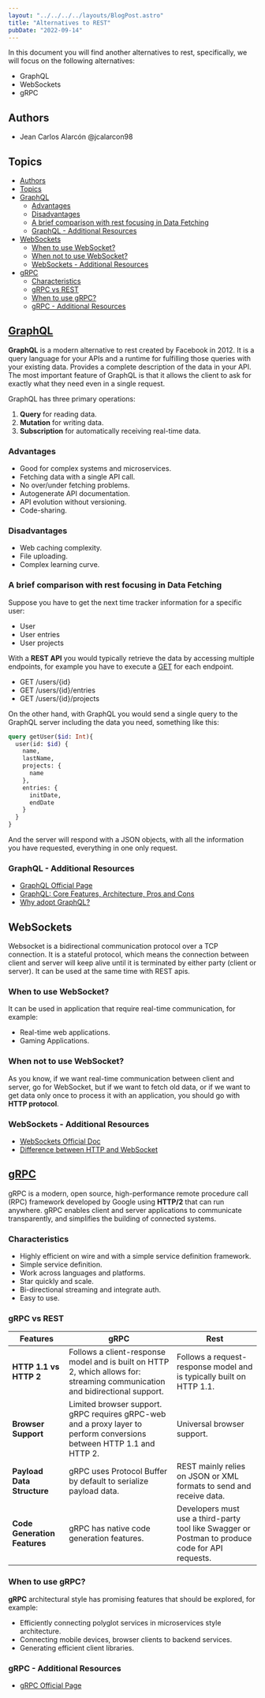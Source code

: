 ```yaml
---
layout: "../../../../layouts/BlogPost.astro"
title: "Alternatives to REST"
pubDate: "2022-09-14"
---
```


In this document you will find another alternatives to rest, specifically, we will focus on the following alternatives:

- GraphQL
- WebSockets
- gRPC

## Authors

- Jean Carlos Alarcón @jcalarcon98

## Topics

- [Authors](#authors)
- [Topics](#topics)
- [GraphQL](#graphql)
  - [Advantages](#advantages)
  - [Disadvantages](#disadvantages)
  - [A brief comparison with rest focusing in Data Fetching](#a-brief-comparison-with-rest-focusing-in-data-fetching)
  - [GraphQL - Additional Resources](#graphql---additional-resources)
- [WebSockets](#websockets)
  - [When to use WebSocket?](#when-to-use-websocket)
  - [When not to use WebSocket?](#when-not-to-use-websocket)
  - [WebSockets - Additional Resources](#websockets---additional-resources)
- [gRPC](#grpc)
  - [Characteristics](#characteristics)
  - [gRPC vs REST](#grpc-vs-rest)
  - [When to use gRPC?](#when-to-use-grpc)
  - [gRPC - Additional Resources](#grpc---additional-resources)

## [GraphQL](https://graphql.org/)

**GraphQL** is a modern alternative to rest created by Facebook in 2012. It is a query language for your APIs and a runtime for fulfilling those queries with your existing data. Provides a complete description of the data in your API. The most important feature of GraphQL is that it allows the client to ask for exactly what they need even in a single request.

GraphQL has three primary operations:

1. **Query** for reading data.
2. **Mutation** for writing data.
3. **Subscription** for automatically receiving real-time data.

### Advantages

- Good for complex systems and microservices.
- Fetching data with a single API call.
- No over/under fetching problems.
- Autogenerate API documentation.
- API evolution without versioning.
- Code-sharing.

### Disadvantages

- Web caching complexity.
- File uploading.
- Complex learning curve.

### A brief comparison with rest focusing in Data Fetching

Suppose you have to get the next time tracker information for a specific user:

- User
- User entries
- User projects

With a **REST API** you would typically retrieve the data by accessing multiple endpoints, for example you have to execute a [GET](2-1_http_verbs.md/#get) for each endpoint.

- GET /users/{id}
- GET /users/{id}/entries
- GET /users/{id}/projects

On the other hand, with GraphQL you would send a single query to the GraphQL server including the data you need, something like this:

```graphql
query getUser($id: Int){
  user(id: $id) {
    name,
    lastName,
    projects: {
      name
    },
    entries: {
      initDate,
      endDate
    }
  }
}
```

And the server will respond with a JSON objects, with all the information you have requested, everything in one only request.

### GraphQL - Additional Resources

- [GraphQL Official Page](https://graphql.org/)
- [GraphQL: Core Features, Architecture, Pros and Cons](https://www.altexsoft.com/blog/engineering/graphql-core-features-architecture-pros-and-cons/)
- [Why adopt GraphQL?](https://www.apollographql.com/docs/intro/benefits/)

## WebSockets

Websocket is a bidirectional communication protocol over a TCP connection. It is a stateful protocol, which means the connection between client and server will keep alive until it is terminated by either party (client or server). It can be used at the same time with REST apis.

### When to use WebSocket?

It can be used in application that require real-time communication, for example:

- Real-time web applications.
- Gaming Applications.

### When not to use WebSocket?

As you know, if we want real-time communication between client and server, go for WebSocket, but if we want to fetch old data, or if we want to get data only once to process it with an application, you should go with **HTTP protocol**.

### WebSockets - Additional Resources

- [WebSockets Official Doc](https://developer.mozilla.org/en-US/docs/Web/API/WebSockets_API)
- [Difference between HTTP and WebSocket](https://www.geeksforgeeks.org/what-is-web-socket-and-how-it-is-different-from-the-http/)

## [gRPC](https://github.com/grpc/grpc)

gRPC is a modern, open source, high-performance remote procedure call (RPC) framework developed by Google using **HTTP/2** that can run anywhere. gRPC enables client and server applications to communicate transparently, and simplifies the building of connected systems.

### Characteristics

- Highly efficient on wire and with a simple service definition framework.
- Simple service definition.
- Work across languages and platforms.
- Star quickly and scale.
- Bi-directional streaming and integrate auth.
- Easy to use.

### gRPC vs REST

| Features                     | gRPC                                                                                                                         | Rest                                                                                             |
|------------------------------|------------------------------------------------------------------------------------------------------------------------------|--------------------------------------------------------------------------------------------------|
| **HTTP 1.1 vs HTTP 2**       | Follows a client-response model and is built on HTTP 2, which allows for: streaming communication and bidirectional support. | Follows a request-response model  and is typically built on HTTP 1.1.                            |
| **Browser Support**          | Limited browser support. gRPC requires gRPC-web and a proxy layer to perform conversions between HTTP 1.1 and HTTP 2.        | Universal browser support.                                                                       |
| **Payload Data Structure**   | gRPC uses Protocol Buffer by default to serialize payload data.                                                              | REST mainly relies on JSON or XML formats to send and receive data.                              |
| **Code Generation Features** | gRPC has native code generation features.                                                                                    | Developers must use a third-party tool like Swagger or Postman to produce code for API requests. |

### When to use gRPC?

**gRPC** architectural style has promising features that should be explored, for example:

- Efficiently connecting polyglot services in microservices style architecture.
- Connecting mobile devices, browser clients to backend services.
- Generating efficient client libraries.

### gRPC - Additional Resources

- [gRPC Official Page](https://grpc.io/)
